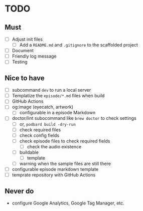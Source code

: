 # TODO

## Must
- [ ] Adjust init files
    - [ ] Add a `README.md` and `.gitignore` to the scaffolded project
- [ ] Document
- [ ] Friendly log message
- [ ] Testing

## Nice to have
- [ ] subcommand `dev` to run a local server
- [ ] Templatize the `episode/*.md` files when build
- [ ] GitHub Actions
- [ ] og:image (eyecatch, artwork)
    - [ ] configurable in a episode Markdown
- [ ] doctor/lint subocommand like `brew doctor` to check settings
    - [ ] or, `podbard build -dry-run`
    - [ ] check required files
    - [ ] check config fields
    - [ ] check episode files to check required fields
        - [ ] check the audio existence
    - [ ] buildable
        - [ ] template
    - [ ] warning when the sample files are still there
- [ ] configurable episode markdown template
- [ ] temprate repository with GitHub Actions

## Never do
- configure Google Analytics, Google Tag Manager, etc.
